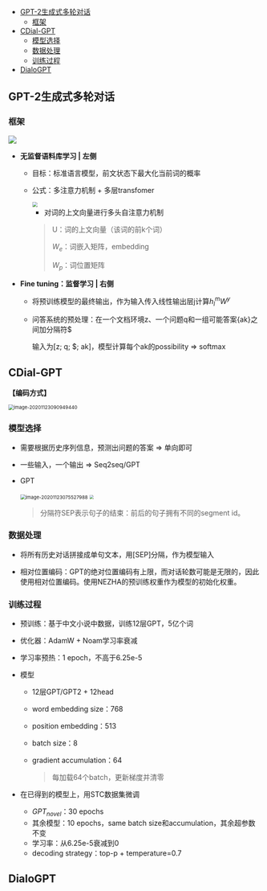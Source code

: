 <!-- TOC -->

- [GPT-2生成式多轮对话](#gpt-2生成式多轮对话)
    - [框架](#框架)
- [CDial-GPT](#cdial-gpt)
    - [模型选择](#模型选择)
    - [数据处理](#数据处理)
    - [训练过程](#训练过程)
- [DialoGPT](#dialogpt)

<!-- /TOC -->

## GPT-2生成式多轮对话

### 框架

<img src="https://img-blog.csdnimg.cn/2020021620210095.png?x-oss-process=image/watermark,type_ZmFuZ3poZW5naGVpdGk,shadow_10,text_aHR0cHM6Ly9ibG9nLmNzZG4ubmV0L2c1MzQ0NDE5MjE=,size_16,color_FFFFFF,t_70">

* **无监督语料库学习 | 左侧**

    * 目标：标准语言模型，前文状态下最大化当前词的概率

    * 公式：多注意力机制 + 多层transfomer

        <img src="https://img-blog.csdnimg.cn/20200216200304928.png" style="zoom:67%;" >

        * 对词的上文向量进行多头自注意力机制

        > U：词的上文向量（该词的前k个词）
        >
        > $W_e$：词嵌入矩阵，embedding
        >
        > $W_p$：词位置矩阵

* **Fine tuning：监督学习 | 右侧**

    * 将预训练模型的最终输出，作为输入传入线性输出层j计算$h^m_lW^y$

    * 问答系统的预处理：在一个文档环境z、一个问题q和一组可能答案{ak}之间加分隔符$

        输入为[z; q; $; ak]，模型计算每个ak的possibility => softmax

## CDial-GPT

**【编码方式】**

<img src="https://gitee.com/WIN0624/document/raw/markdown-picture/img/image-20201123090949440.png" alt="image-20201123090949440" style="zoom:67%;" />

### 模型选择

* 需要根据历史序列信息，预测出问题的答案 => 单向即可

* 一些输入，一个输出 => Seq2seq/GPT

* GPT

    <img src="https://gitee.com/WIN0624/document/raw/markdown-picture/img/image-20201123075527988.png" alt="image-20201123075527988" style="zoom:67%;" />

    <img src="https://imgconvert.csdnimg.cn/aHR0cHM6Ly9tbWJpei5xcGljLmNuL21tYml6X2pwZy81ZmtuYjQxaWI5cUVaVXpTQTJ4czhLaFpGZ2hSSTlvUUVNbHZLazF5eGM3dGUwaEFkUlJ4aWI1RkhFVm84M0pNRzNkVVNEMGdCZnhpY1QwaHR1b2ljV3RLUlEvNjQw?x-oss-process=image/format,png" style="zoom: 50%;" >
    
    > 分隔符SEP表示句子的结束：前后的句子拥有不同的segment id。

### 数据处理

* 将所有历史对话拼接成单句文本，用[SEP]分隔，作为模型输入

* 相对位置编码：GPT的绝对位置编码有上限，而对话轮数可能是无限的，因此使用相对位置编码。使用NEZHA的预训练权重作为模型的初始化权重。

### 训练过程

* 预训练：基于中文小说中数据，训练12层GPT，5亿个词

* 优化器：AdamW + Noam学习率衰减

* 学习率预热：1 epoch，不高于6.25e-5

* 模型

    * 12层GPT/GPT2 + 12head

    * word embedding size：768

    * position embedding：513

    * batch size：8

    * gradient accumulation：64 

        > 每加载64个batch，更新梯度并清零

* 在已得到的模型上，用STC数据集微调
    * $GPT_{novel}$：30 epochs
    * 其余模型：10 epochs，same batch size和accumulation，其余超参数不变
    * 学习率：从6.25e-5衰减到0
    * decoding strategy：top-p + temperature=0.7

## DialoGPT